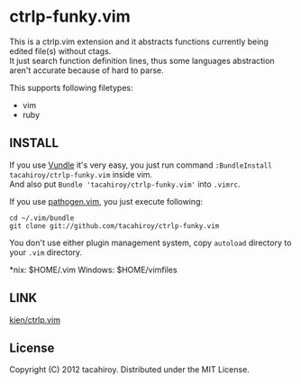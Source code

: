 ctrlp-funky.vim
============

This is a ctrlp.vim extension and it abstracts functions currently being edited file(s) without ctags.  
It just search function definition lines, thus some languages abstraction aren't accurate because of hard to parse.

This supports following filetypes:
* vim
* ruby

INSTALL
----------
If you use [Vundle](https://github.com/gmarik/vundle.git) it's very easy, you just run command `:BundleInstall tacahiroy/ctrlp-funky.vim`
inside vim.  
And also put `Bundle 'tacahiroy/ctrlp-funky.vim'` into `.vimrc`.

If you use [pathogen.vim](https://github.com/tpope/vim-pathogen), you just execute following:

    cd ~/.vim/bundle
    git clone git://github.com/tacahiroy/ctrlp-funky.vim

You don't use either plugin management system, copy `autoload` directory to your `.vim` directory.

\*nix: $HOME/.vim
Windows: $HOME/vimfiles


LINK
--------------

[kien/ctrlp.vim](https://github.com/kien/ctrlp.vim)

License
-------

Copyright (C) 2012 tacahiroy. Distributed under the MIT License.

